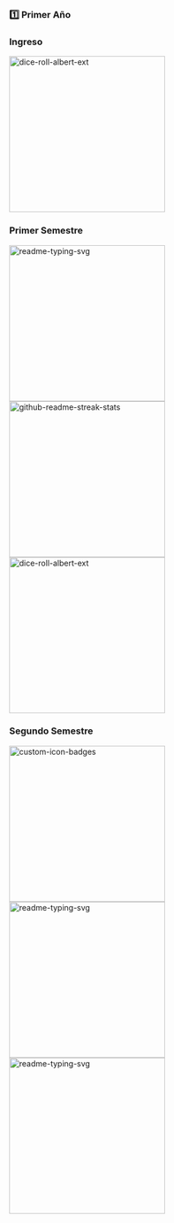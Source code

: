 ### 1️⃣ Primer Año

### Ingreso

<a href="https://github.com/Fabian-Martinez1/EPA"><img width="282" src="https://denvercoder1-github-readme-stats.vercel.app/api/pin/?username=Fabian-Martinez1&repo=EPA&theme=react&bg_color=1F222E&title_color=00000&icon_color=F8D866&hide_border=true&show_icons=false" alt="dice-roll-albert-ext"></a>


### Primer Semestre

<a href="https://github.com/Fabian-Martinez1/CADP"><img width="282" src="https://denvercoder1-github-readme-stats.vercel.app/api/pin/?username=Fabian-Martinez1&repo=CADP&theme=react&bg_color=1F222E&title_color=00000&icon_color=F8D866&hide_border=true&show_icons=false" alt="readme-typing-svg"></a>
<a href="https://github.com/OmgCopito95/CADP"><img width="282" src="https://denvercoder1-github-readme-stats.vercel.app/api/pin/?username=OmgCopito95&repo=CADP&theme=react&bg_color=1F222E&title_color=F85D7F&icon_color=F8D866&hide_border=true&show_icons=false" alt="github-readme-streak-stats"></a>
<a href="https://github.com/Fabian-Martinez1/OC"><img width="282" src="https://denvercoder1-github-readme-stats.vercel.app/api/pin/?username=Fabian-Martinez1&repo=OC&theme=react&bg_color=1F222E&title_color=00000&icon_color=F8D866&hide_border=true&show_icons=false" alt="dice-roll-albert-ext"></a>

### Segundo Semestre

<a href="https://github.com/Fabian-Martinez1/Taller-de-Programacion"><img width="282" src="https://denvercoder1-github-readme-stats.vercel.app/api/pin/?username=Fabian-Martinez1&repo=Taller-de-Programacion&theme=react&bg_color=1F222E&title_color=00000&icon_color=F8D866&hide_border=true&show_icons=false" alt="custom-icon-badges"></a>
<a href="https://github.com/OmgCopito95/Taller-de-Programacion"><img width="282" src="https://denvercoder1-github-readme-stats.vercel.app/api/pin/?username=OmgCopito95&repo=Taller-de-Programacion&hide_border=true&bg_color=1F222E&title_color=F85D7F&icon_color=F8D866&theme=react&show_icons=false" alt="readme-typing-svg"></a>
<a href="https://github.com/Fabian-Martinez1/Arquitectura-de-Computadoras"><img width="282" src="https://denvercoder1-github-readme-stats.vercel.app/api/pin/?username=Fabian-Martinez1&repo=Arquitectura-de-Computadoras&theme=react&bg_color=1F222E&title_color=00000&icon_color=F8D866&hide_border=true&show_icons=false" alt="readme-typing-svg"></a>



